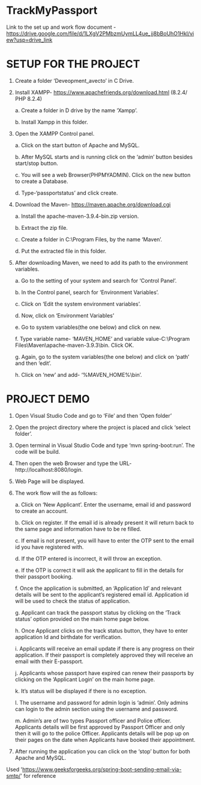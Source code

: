 # TrackMyPassport
Link to the set up and work flow document - https://drive.google.com/file/d/1LXgV2PMbzmUymLL4ue_jj8bBoUhO1Hkl/view?usp=drive_link

# SETUP FOR THE PROJECT

1)	Create a folder ‘Deveopment_avecto’ in C Drive.
 
2)	Install XAMPP- https://www.apachefriends.org/download.html (8.2.4/ PHP 8.2.4)
 
    a.	Create a folder in D drive by the name ‘Xampp’.
     
    b.	Install Xampp in this folder.
 
3)	Open the XAMPP Control panel.
   
    a.	Click on the start button of Apache and MySQL.
     
    b.	After MySQL starts and is running click on the ‘admin’ button besides start/stop button.
     
    c.	You will see a web Browser(PHPMYADMIN). Click on the new button to create a Database.
     
    d.	Type-‘passportstatus’ and click create.
  
4)	Download the Maven- https://maven.apache.org/download.cgi
   
    a.	Install the apache-maven-3.9.4-bin.zip version.
     
    b.	Extract the zip file.
    
    c.	Create a folder in C:\Program Files, by the name ‘Maven’.
     
    d.	Put the extracted file in this folder.

5)	After downloading Maven, we need to add its path to the environment variables.
   
    a.	Go to the setting of your system and search for ‘Control Panel’.
    
    b.	 In the Control panel, search for ‘Environment Variables’.
     
    c.	Click on ‘Edit the system environment variables’.
    
    d.	Now, click on ‘Environment Variables’
     
    e.	Go to system variables(the one below) and click on new.
    
    f.	Type variable name- ‘MAVEN_HOME’ and variable value-C:\Program Files\Maven\apache-maven-3.9.3\bin. Click OK.
     
    g.	Again, go to the system variables(the one below) and click on ‘path’ and then ‘edit’.
     
    h.	Click on ‘new’ and add- ‘%MAVEN_HOME%\bin’.
   

# PROJECT DEMO

1)	Open Visual Studio Code and go to ‘File’ and then ‘Open folder’
 
2)	Open the project directory where the project is placed and click ‘select folder’.
   
4)	Open terminal in Visual Studio Code and type ‘mvn spring-boot:run’. The code will be build.
 
5)	Then open the web Browser and type the URL- http://localhost:8080/login.
   
7)	Web Page will be displayed.
 
8)	The work flow will the as follows:
   
    a.	Click on ‘New Applicant’. Enter the username, email id and password to create an account.
     
    b.	Click on register. If the email id is already present it will return back to the same page and information have to be re filled.
    
    c.	If email is not present, you will have to enter the OTP sent to the email id you have registered with.
     
    d.	If the OTP entered is incorrect, it will throw an exception.
    
    e.	If the OTP is correct it will ask the applicant to fill in the details for their passport booking.
     
    f.	Once the application is submitted, an ‘Application Id’ and relevant details will be sent to the applicant’s registered email id. Application id will be           used  to check the status of application.
     
    g.	Applicant can track the passport status by clicking on the ‘Track status’ option provided on the main home page below.
     
    h.	Once Applicant clicks on the track status button, they have to enter application Id and birthdate for verification.
    
    i.	Applicants will receive an email update if there is any progress on their application. If their passport is completely approved they will receive an email        with their E-passport.
     
    j.	Applicants whose passport have expired can renew their passports by clicking on the ‘Applicant Login’ on the main home page.
    
    k.	It’s status will be displayed if there is no exception.
     
    l.	The username and password for admin login is ‘admin’. Only admins can login to the admin section using the username and password.
     
    m.	Admin’s are of two types Passport officer and Police officer. Applicants details will be first approved by Passport Officer and only then it will go to 
       the police Officer. Applicants details will be pop up on their pages on the date when Applicants have booked their appointment.

9) After running the application you can click on the ‘stop’ button for both Apache and MySQL.
 
Used 'https://www.geeksforgeeks.org/spring-boot-sending-email-via-smtp/' for reference



 
